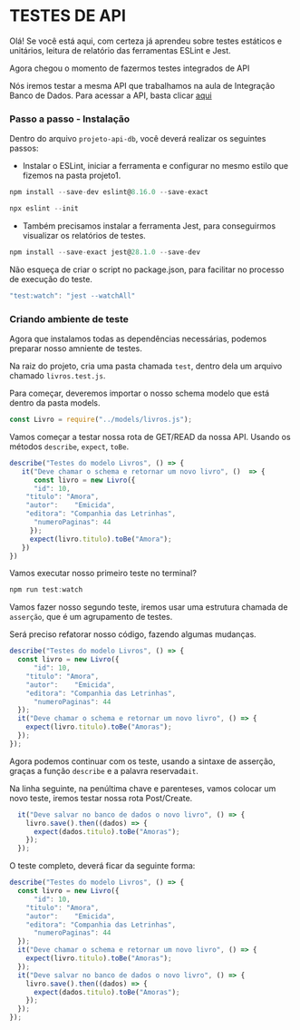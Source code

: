 
# TESTES DE API

Olá! Se você está aqui, com certeza já aprendeu sobre testes estáticos e unitários, leitura de relatório das ferramentas ESLint e Jest.

Agora chegou o momento de fazermos testes integrados de API

Nós iremos testar a mesma API que trabalhamos na aula de Integração Banco de Dados. Para acessar a API, basta clicar [aqui](https://github.com/reprograma/On16-TodasEmTech-S12-Intro-BD)

### Passo a passo - Instalação

Dentro do arquivo ``projeto-api-db``, você deverá realizar os seguintes passos:

- Instalar o ESLint, iniciar a ferramenta e configurar no mesmo estilo que fizemos na pasta projeto1.

```js
npm install --save-dev eslint@8.16.0 --save-exact
```
```js
npx eslint --init
```
- Também precisamos instalar a ferramenta Jest, para conseguirmos visualizar os relatórios de testes. 

```js
npm install --save-exact jest@28.1.0 --save-dev 
``` 

Não esqueça de criar o script no package.json, para facilitar no processo de execução do teste. 

```js
"test:watch": "jest --watchAll"
```

### Criando ambiente de teste

Agora que instalamos todas as dependências necessárias, podemos preparar nosso amniente de testes.

Na raiz do projeto, cria uma pasta chamada ``test``, dentro dela um arquivo chamado ``livros.test.js``. 

Para começar, deveremos importar o nosso schema modelo que está dentro da pasta models.

```js
const Livro = require("../models/livros.js");
```

Vamos começar a testar nossa rota de GET/READ da nossa API. Usando os métodos ``describe``, ``expect``, ``toBe``.

```js
describe("Testes do modelo Livros", () => {
   it("Deve chamar o schema e retornar um novo livro", ()  => {
	  const livro = new Livro({
	  "id": 10,
  	"titulo": "Amora",
  	"autor":	"Emicida",
  	"editora": "Companhia das Letrinhas",
	  "numeroPaginas": 44
     });
     expect(livro.titulo).toBe("Amora");
   })
})
```

Vamos executar nosso primeiro teste no terminal? 

```js
npm run test:watch
```

Vamos fazer nosso segundo teste, iremos usar uma estrutura chamada de ``asserção``, que é um agrupamento de testes. 

Será preciso refatorar nosso código, fazendo algumas mudanças. 

```js
describe("Testes do modelo Livros", () => {
  const livro = new Livro({
	  "id": 10,
  	"titulo": "Amora",
  	"autor":	"Emicida",
  	"editora": "Companhia das Letrinhas",
	  "numeroPaginas": 44
  });
  it("Deve chamar o schema e retornar um novo livro", () => {
    expect(livro.titulo).toBe("Amoras");
  });
});
```
Agora podemos continuar com os teste, usando a sintaxe de asserção, graças a função ``describe`` e a palavra reservada``it``.

Na linha seguinte, na penúltima chave e parenteses, vamos colocar um novo teste, iremos testar nossa rota Post/Create.

```js
  it("Deve salvar no banco de dados o novo livro", () => {
    livro.save().then((dados) => {
      expect(dados.titulo).toBe("Amoras");
    });
  });
```

O teste completo, deverá ficar da seguinte forma:

```js
describe("Testes do modelo Livros", () => {
  const livro = new Livro({
	  "id": 10,
  	"titulo": "Amora",
  	"autor":	"Emicida",
  	"editora": "Companhia das Letrinhas",
	  "numeroPaginas": 44
  });
  it("Deve chamar o schema e retornar um novo livro", () => {
    expect(livro.titulo).toBe("Amoras");
  });
  it("Deve salvar no banco de dados o novo livro", () => {
    livro.save().then((dados) => {
      expect(dados.titulo).toBe("Amoras");
    });
  });
});
```


